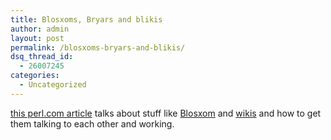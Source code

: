 ```yaml
---
title: Blosxoms, Bryars and blikis
author: admin
layout: post
permalink: /blosxoms-bryars-and-blikis/
dsq_thread_id:
  - 26007245
categories:
  - Uncategorized
---
```

[this perl.com article][1] talks about stuff like [Blosxom][2] and [wikis][3] and how to get them talking to each other and working.

 [1]: http://www.perl.com/pub/a/2003/12/18/bryar.html
 [2]: http://www.blosxom.org
 [3]: http://search.cpan.org/perldoc?CGI::Wiki